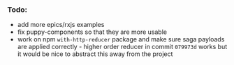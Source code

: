 ### Todo:

- add more epics/rxjs examples
- fix puppy-components so that they are more usable
- work on npm `with-http-reducer` package and make sure saga payloads are applied correctly - higher order reducer in commit `079973d` works but it would be nice to abstract this away from the project
